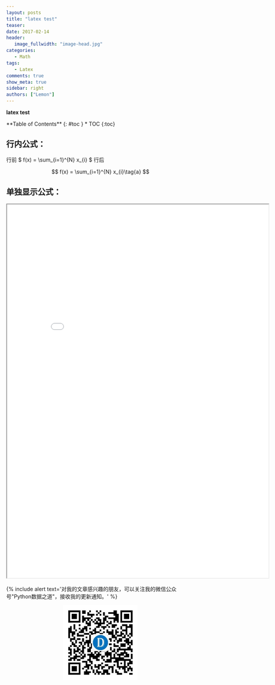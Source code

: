 ```yaml
---
layout: posts
title: "latex test"
teaser:
date: 2017-02-14
header:
   image_fullwidth: "image-head.jpg"
categories:
   - Math
tags:
   - Latex
comments: true
show_meta: true
sidebar: right
authors: ["Lemon"]
---
```

**latex test**


<div class="panel radius" markdown="1">
**Table of Contents**
{: #toc }
*  TOC
{:toc}
</div>


## 行内公式：

行前 $ f(x) = \sum_{i=1}^{N} x_{i} $  行后

$$ f(x) = \sum_{i=1}^{N} x_{i}\tag{a} $$

## 单独显示公式：



<iframe src="/images/zhilian.html" width="700" height="1000"></iframe>





{% include alert text='对我的文章感兴趣的朋友，可以关注我的微信公众号"Python数据之道"，接收我的更新通知。' %}

<div align="center"><img src="/images/qrcode.jpg" width="200"/></div>

